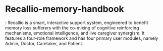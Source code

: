 # Recallio-memory-handbook
: Recallio is a smart, interactive support system, engineered to benefit memory loss  sufferers with the co-mixing of cognitive reinforcing mechanisms, emotional intelligence, and  live caregiver synergism. It features a four-role framework and has four primary user modules,  namely Admin, Doctor, Caretaker, and Patient.
